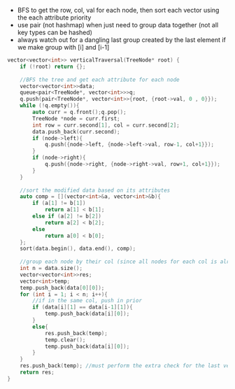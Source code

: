 - BFS to get the row, col, val for each node, then sort each vector using the each attribute priority
- use pair (not hashmap) when just need to group  data together (not all key types can be hashed)
- always watch out for a dangling last group created by the last element if we make group with [i] and [i-1]


```cpp
vector<vector<int>> verticalTraversal(TreeNode* root) {
    if (!root) return {};
    
    //BFS the tree and get each attribute for each node
    vector<vector<int>>data;
    queue<pair<TreeNode*, vector<int>>>q;
    q.push(pair<TreeNode*, vector<int>>{root, {root->val, 0 , 0}});
    while (!q.empty()){
        auto curr = q.front();q.pop();
        TreeNode *node = curr.first;
        int row = curr.second[1], col = curr.second[2];
        data.push_back(curr.second);
        if (node->left){
            q.push({node->left, {node->left->val, row-1, col+1}});
        }
        if (node->right){
            q.push({node->right, {node->right->val, row+1, col+1}});
        }
    }
    
    //sort the modified data based on its attributes
    auto comp = [](vector<int>&a, vector<int>&b){
        if (a[1] != b[1])
            return a[1] < b[1];
        else if (a[2] != b[2])
            return a[2] < b[2];
        else
            return a[0] < b[0];
    };
    sort(data.begin(), data.end(), comp);
    
    //group each node by their col (since all nodes for each col is already sorted by row and val)
    int n = data.size();
    vector<vector<int>>res;
    vector<int>temp;
    temp.push_back(data[0][0]);
    for (int i = 1; i < n; i++){
        //if in the same col, push in prior
        if (data[i][1] == data[i-1][1]){
            temp.push_back(data[i][0]);
        }
        else{
            res.push_back(temp);
            temp.clear();
            temp.push_back(data[i][0]);
        }
    }
    res.push_back(temp); //must perform the extra check for the last vector formed by last node
    return res;
}
```
